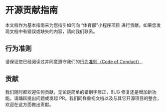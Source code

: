 # 开源贡献指南

本文档作为基本指南来为您指引如何向 “体育部”小程序项目 进行贡献。如果您发现文档中有错误或缺失的内容，请向我们联系。

## 行为准则

请保证您已经阅读过并同意遵守我们的[行为准则（Code of Conduct）](https://github.com/alibaba/Sentinel/blob/master/CODE_OF_CONDUCT.md).

## 贡献

我们随时都欢迎任何贡献，无论是简单的错别字修正，BUG 修复还是增加新功能。请踊跃提出问题或发起 PR。我们同样重视文档以及与其它开源项目的整合，欢迎在这方面做出贡献。
